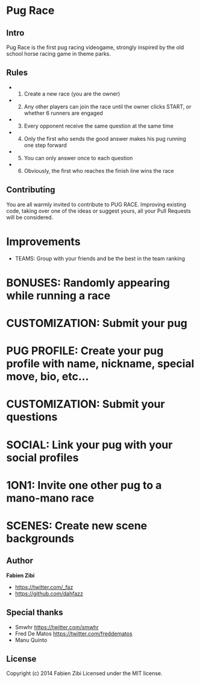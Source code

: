 Pug Race
=========


## Intro
Pug Race is the first pug racing videogame, strongly inspired by the old school horse racing game in theme parks.


## Rules
* 1. Create a new race (you are the owner)
* 2. Any other players can join the race until the owner clicks START, or whether 6 runners are engaged
* 3. Every opponent receive the same question at the same time
* 4. Only the first who sends the good answer makes his pug running one step forward
* 5. You can only answer once to each question
* 6. Obviously, the first who reaches the finish line wins the race


## Contributing
You are all warmly invited to contribute to PUG RACE.
Improving existing code, taking over one of the ideas or suggest yours, all your Pull Requests
will be considered.


# Improvements
* TEAMS: Group with your friends and be the best in the team ranking
# BONUSES: Randomly appearing while running a race
# CUSTOMIZATION: Submit your pug
# PUG PROFILE: Create your pug profile with name, nickname, special move, bio, etc...
# CUSTOMIZATION: Submit your questions
# SOCIAL: Link your pug with your social profiles
# 1ON1: Invite one other pug to a mano-mano race
# SCENES: Create new scene backgrounds

 

## Author

**Fabien Zibi**

- <https://twitter.com/_faz>
- <https://github.com/dahfazz>


## Special thanks

- Smwhr <https://twitter.com/smwhr>
- Fred De Matos <https://twitter.com/freddematos>
- Manu Quinto


## License

Copyright (c) 2014 Fabien Zibi
Licensed under the MIT license.